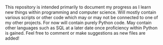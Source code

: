 This repository is intended primarily to document my progress as I learn new things within programming and computer science.
Will mostly contain various scripts or other code which may or may not be connected to one of my other projects.
For now will contain purely Python code. 
May contain other languages such as SQL at a later date once proficiency within Python is gained. 
Feel free to comment or make suggestions as new files are added! 
